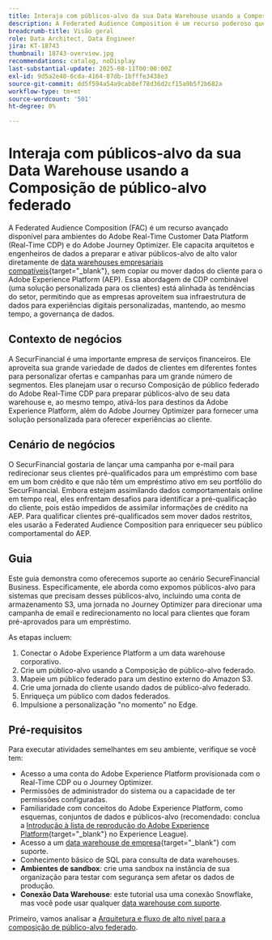 ```yaml
---
title: Interaja com públicos-alvo da sua Data Warehouse usando a Composição de público-alvo federado
description: A Federated Audience Composition é um recurso poderoso que permite que arquitetos e engenheiros de dados criem e enriqueçam públicos diretamente de data warehouses de terceiros.
breadcrumb-title: Visão geral
role: Data Architect, Data Engineer
jira: KT-18743
thumbnail: 18743-overview.jpg
recommendations: catalog, noDisplay
last-substantial-update: 2025-08-11T00:00:00Z
exl-id: 9d5a2e40-6cda-4164-87db-1bfffe3438e3
source-git-commit: dd5f594a54a9cab8ef78d36d2cf15a9b5f2b682a
workflow-type: tm+mt
source-wordcount: '501'
ht-degree: 0%

---
```


# Interaja com públicos-alvo da sua Data Warehouse usando a Composição de público-alvo federado

A Federated Audience Composition (FAC) é um recurso avançado disponível para ambientes do Adobe Real-Time Customer Data Platform (Real-Time CDP) e do Adobe Journey Optimizer. Ele capacita arquitetos e engenheiros de dados a preparar e ativar públicos-alvo de alto valor diretamente de [data warehouses empresariais compatíveis](https://experienceleague.adobe.com/pt-br/docs/federated-audience-composition/using/start/access-prerequisites){target="_blank"}, sem copiar ou mover dados do cliente para o Adobe Experience Platform (AEP). Essa abordagem de CDP combinável (uma solução personalizada para os clientes) está alinhada às tendências do setor, permitindo que as empresas aproveitem sua infraestrutura de dados para experiências digitais personalizadas, mantendo, ao mesmo tempo, a governança de dados.

## Contexto de negócios

A SecurFinancial é uma importante empresa de serviços financeiros. Ele aproveita sua grande variedade de dados de clientes em diferentes fontes para personalizar ofertas e campanhas para um grande número de segmentos. Eles planejam usar o recurso Composição de público federado do Adobe Real-Time CDP para preparar públicos-alvo de seu data warehouse e, ao mesmo tempo, ativá-los para destinos da Adobe Experience Platform, além do Adobe Journey Optimizer para fornecer uma solução personalizada para oferecer experiências ao cliente.

## Cenário de negócios

O SecurFinancial gostaria de lançar uma campanha por e-mail para redirecionar seus clientes pré-qualificados para um empréstimo com base em um bom crédito e que não têm um empréstimo ativo em seu portfólio do SecurFinancial. Embora estejam assimilando dados comportamentais online em tempo real, eles enfrentam desafios para identificar a pré-qualificação do cliente, pois estão impedidos de assimilar informações de crédito na AEP. Para qualificar clientes pré-qualificados sem mover dados restritos, eles usarão a Federated Audience Composition para enriquecer seu público comportamental do AEP.

## Guia

Este guia demonstra como oferecemos suporte ao cenário SecureFinancial Business. Especificamente, ele aborda como expomos públicos-alvo para sistemas que precisam desses públicos-alvo, incluindo uma conta de armazenamento S3, uma jornada no Journey Optimizer para direcionar uma campanha de email e redirecionamento no local para clientes que foram pré-aprovados para um empréstimo.

As etapas incluem:

1. Conectar o Adobe Experience Platform a um data warehouse corporativo.
2. Crie um público-alvo usando a Composição de público-alvo federado.
3. Mapeie um público federado para um destino externo do Amazon S3.
4. Crie uma jornada do cliente usando dados de público-alvo federado.
5. Enriqueça um público com dados federados.
6. Impulsione a personalização &quot;no momento&quot; no Edge.

## Pré-requisitos

Para executar atividades semelhantes em seu ambiente, verifique se você tem:

- Acesso a uma conta do Adobe Experience Platform provisionada com o Real-Time CDP ou o Journey Optimizer.
- Permissões de administrador do sistema ou a capacidade de ter permissões configuradas.
- Familiaridade com conceitos do Adobe Experience Platform, como esquemas, conjuntos de dados e públicos-alvo (recomendado: conclua a [Introdução à lista de reprodução do Adobe Experience Platform](https://experienceleague.adobe.com/pt-br/playlists/experience-platform-introduction?lang=en){target="_blank"} no Experience League).
- Acesso a um [data warehouse de empresa](https://experienceleague.adobe.com/pt-br/docs/federated-audience-composition/using/start/access-prerequisites){target="_blank"} com suporte.
- Conhecimento básico de SQL para consulta de data warehouses.
- **Ambientes de sandbox**: crie uma sandbox na instância de sua organização para testar com segurança sem afetar os dados de produção.
- **Conexão Data Warehouse**: este tutorial usa uma conexão Snowflake, mas você pode usar qualquer [data warehouse com suporte](https://experienceleague.adobe.com/pt-br/docs/federated-audience-composition/using/start/access-prerequisites).

Primeiro, vamos analisar a [Arquitetura e fluxo de alto nível para a composição de público-alvo federado](fac-architecture-and-flow.md).
